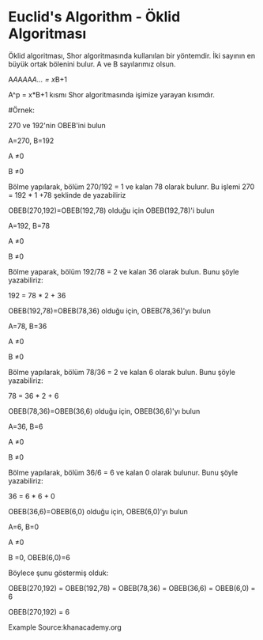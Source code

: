 # Euclid's Algorithm - Öklid Algoritması

Öklid algoritması, Shor algoritmasında kullanılan bir yöntemdir. İki sayının en büyük ortak bölenini bulur.
A ve B sayılarımız olsun.

A*A*A*A*A*A... = x*B+1

A^p = x*B+1 kısmı Shor algoritmasında işimize yarayan kısımdır.



#Örnek:

270 ve 192'nin OBEB'ini bulun

A=270, B=192

A ≠0

B ≠0

Bölme yapılarak, bölüm 270/192 = 1 ve kalan 78 olarak bulunr. Bu işlemi 270 = 192 * 1 +78 şeklinde de yazabiliriz

OBEB(270,192)=OBEB(192,78) olduğu için OBEB(192,78)'i bulun

A=192, B=78

A ≠0

B ≠0

Bölme yaparak, bölüm 192/78 = 2 ve kalan 36 olarak bulun. Bunu şöyle yazabiliriz:

192 = 78 * 2 + 36

OBEB(192,78)=OBEB(78,36) olduğu için, OBEB(78,36)'yı bulun

A=78, B=36

A ≠0

B ≠0

Bölme yapılarak, bölüm 78/36 = 2 ve kalan 6 olarak bulun. Bunu şöyle yazabiliriz:

78 = 36 * 2 + 6

OBEB(78,36)=OBEB(36,6) olduğu için, OBEB(36,6)'yı bulun

A=36, B=6

A ≠0

B ≠0

Bölme yapılarak, bölüm 36/6 = 6 ve kalan 0 olarak bulunur. Bunu şöyle yazabiliriz:

36 = 6 * 6 + 0

OBEB(36,6)=OBEB(6,0) olduğu için, OBEB(6,0)'yı bulun

A=6, B=0

A ≠0

B =0, OBEB(6,0)=6

Böylece şunu göstermiş olduk:

OBEB(270,192) = OBEB(192,78) = OBEB(78,36) = OBEB(36,6) = OBEB(6,0) = 6

OBEB(270,192) = 6



Example Source:khanacademy.org